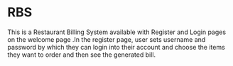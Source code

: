 # RBS
This is a Restaurant Billing System available with Register and Login pages on the welcome page .In the register page, user sets username and password by which they can login into their account and choose the items they want to order and then see the generated bill. 
